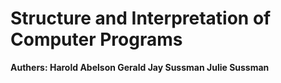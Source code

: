 # Structure and Interpretation of Computer Programs 
**Authers: Harold Abelson  Gerald Jay Sussman  Julie Sussman**


